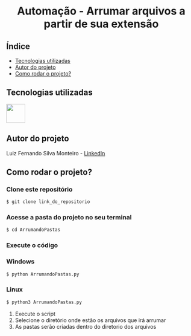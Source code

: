 <h1 align="center"> Automação - Arrumar arquivos a partir de sua extensão </h1>

## Índice
- <a href="tecnologias">Tecnologias utilizadas</a>
- <a href="autores">Autor do projeto<a/>
- <a href="rodas">Como rodar o projeto?<a/>

## Tecnologias utilizadas

<img height="50" src="https://cdn.jsdelivr.net/gh/devicons/devicon/icons/python/python-original-wordmark.svg" />
          

## Autor do projeto

Luiz Fernando Silva Monteiro - [LinkedIn](https://www.linkedin.com/in/lf-monteiro/)

## Como rodar o projeto?

### Clone este repositório
```bash
$ git clone link_do_repositorio
```
### Acesse a pasta do projeto no seu terminal
```bash
$ cd ArrumandoPastas
```
### Execute o código
### Windows
```bash
$ python ArrumandoPastas.py
```
### Linux
```bash
$ python3 ArrumandoPastas.py
```

1. Execute o script
2. Selecione o diretório onde estão os arquivos que irá arrumar
3. As pastas serão criadas dentro do diretorio dos arquivos